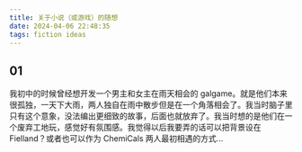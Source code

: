 ```yaml
---
title: 关于小说（或游戏）的随想
date: 2024-04-06 22:48:35
tags: fiction ideas
---
```


## 01

我初中的时候曾经想开发一个男主和女主在雨天相会的 galgame。就是他们本来很孤独，一天下大雨，两人独自在雨中散步但是在一个角落相会了。我当时脑子里只有这个意象，没法编出更细致的故事，后面也就放弃了。我当时想的是他们在一个废弃工地玩，感觉好有氛围感。我觉得以后我要弄的话可以把背景设在 Fielland？或者也可以作为 ChemiCals 两人最初相遇的方式...
